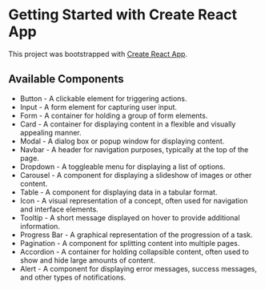 # Getting Started with Create React App

This project was bootstrapped with [Create React App](https://github.com/facebook/create-react-app).

## Available Components

- Button - A clickable element for triggering actions.
- Input - A form element for capturing user input.
- Form - A container for holding a group of form elements.
- Card - A container for displaying content in a flexible and visually appealing manner.
- Modal - A dialog box or popup window for displaying content.
- Navbar - A header for navigation purposes, typically at the top of the page.
- Dropdown - A toggleable menu for displaying a list of options.
- Carousel - A component for displaying a slideshow of images or other content.
- Table - A component for displaying data in a tabular format.
- Icon - A visual representation of a concept, often used for navigation and interface elements.
- Tooltip - A short message displayed on hover to provide additional information.
- Progress Bar - A graphical representation of the progression of a task.
- Pagination - A component for splitting content into multiple pages.
- Accordion - A container for holding collapsible content, often used to show and hide large amounts of content.
- Alert - A component for displaying error messages, success messages, and other types of notifications.
